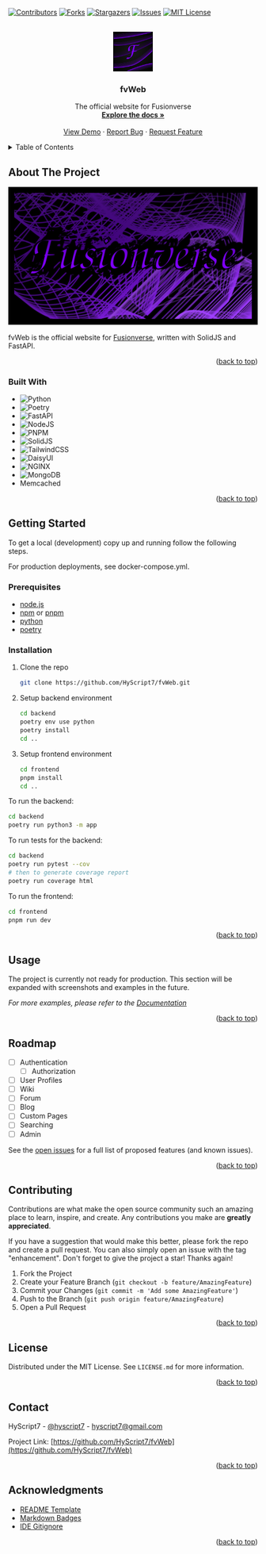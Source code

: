 <a name="readme-top"></a>

[![Contributors][contributors-shield]][contributors-url]
[![Forks][forks-shield]][forks-url]
[![Stargazers][stars-shield]][stars-url]
[![Issues][issues-shield]][issues-url]
[![MIT License][license-shield]][license-url]

<!-- PROJECT LOGO -->
<br />
<div align="center">
  <a href="https://github.com/HyScript7/fvWeb">
    <img src="images/logo.png" alt="Logo" width="80" height="80">
  </a>

<h3 align="center">fvWeb</h3>

  <p align="center">
    The official website for Fusionverse
    <br />
    <a href="https://tree.taiga.io/project/hyscript7-fvweb/wiki/home"><strong>Explore the docs »</strong></a>
    <br />
    <br />
    <a href="#usage">View Demo</a>
    ·
    <a href="https://github.com/HyScript7/fvWeb/issues">Report Bug</a>
    ·
    <a href="https://github.com/HyScript7/fvWeb/issues">Request Feature</a>
  </p>
</div>

<!-- TABLE OF CONTENTS -->
<details>
  <summary>Table of Contents</summary>
  <ol>
    <li>
      <a href="#about-the-project">About The Project</a>
      <ul>
        <li><a href="#built-with">Built With</a></li>
      </ul>
    </li>
    <li>
      <a href="#getting-started">Getting Started</a>
      <ul>
        <li><a href="#prerequisites">Prerequisites</a></li>
        <li><a href="#installation">Installation</a></li>
      </ul>
    </li>
    <li><a href="#usage">Usage</a></li>
    <li><a href="#roadmap">Roadmap</a></li>
    <li><a href="#contributing">Contributing</a></li>
    <li><a href="#license">License</a></li>
    <li><a href="#contact">Contact</a></li>
    <li><a href="#acknowledgments">Acknowledgments</a></li>
  </ol>
</details>

<!-- ABOUT THE PROJECT -->

## About The Project

[![Product Name Screen Shot][product-screenshot]](https://example.com)

fvWeb is the official website for [Fusionverse](https://discord.gg/Nj4ScwhnXD), written with SolidJS and FastAPI.

<p align="right">(<a href="#readme-top">back to top</a>)</p>

### Built With

- ![Python](https://img.shields.io/badge/python-3670A0?style=for-the-badge&logo=python&logoColor=ffdd54)
- ![Poetry](https://img.shields.io/badge/Poetry-%233B82F6.svg?style=for-the-badge&logo=poetry&logoColor=0B3D8D)
- ![FastAPI](https://img.shields.io/badge/FastAPI-005571?style=for-the-badge&logo=fastapi)
- ![NodeJS](https://img.shields.io/badge/node.js-6DA55F?style=for-the-badge&logo=node.js&logoColor=white)
- ![PNPM](https://img.shields.io/badge/pnpm-%234a4a4a.svg?style=for-the-badge&logo=pnpm&logoColor=f69220)
- ![SolidJS](https://img.shields.io/badge/SolidJS-2c4f7c?style=for-the-badge&logo=solid&logoColor=c8c9cb)
- ![TailwindCSS](https://img.shields.io/badge/tailwindcss-%2338B2AC.svg?style=for-the-badge&logo=tailwind-css&logoColor=white)
- ![DaisyUI](https://img.shields.io/badge/daisyui-5A0EF8?style=for-the-badge&logo=daisyui&logoColor=white)
- ![NGINX](https://img.shields.io/badge/nginx-%23009639.svg?style=for-the-badge&logo=nginx&logoColor=white)
- ![MongoDB](https://img.shields.io/badge/MongoDB-%234ea94b.svg?style=for-the-badge&logo=mongodb&logoColor=white)
- Memcached

<p align="right">(<a href="#readme-top">back to top</a>)</p>

<!-- GETTING STARTED -->

## Getting Started

To get a local (development) copy up and running follow the following steps.

For production deployments, see docker-compose.yml.

### Prerequisites

- [node.js](https://nodejs.org/en)
- [npm](https://www.npmjs.com/) or [pnpm](https://pnpm.io/)
- [python](https://python.org)
- [poetry](https://python-poetry.org/)

### Installation

1. Clone the repo
   ```sh
   git clone https://github.com/HyScript7/fvWeb.git
   ```
2. Setup backend environment
   ```sh
   cd backend
   poetry env use python
   poetry install
   cd ..
   ```
3. Setup frontend environment
   ```sh
   cd frontend
   pnpm install
   cd ..
   ```

To run the backend:
   ```sh
   cd backend
   poetry run python3 -m app
   ```

To run tests for the backend:
   ```sh
   cd backend
   poetry run pytest --cov
   # then to generate coverage report
   poetry run coverage html
   ```

To run the frontend:
   ```sh
   cd frontend
   pnpm run dev
   ```

<p align="right">(<a href="#readme-top">back to top</a>)</p>

<!-- USAGE EXAMPLES -->

## Usage

The project is currently not ready for production. This section will be expanded with screenshots and examples in the future.

_For more examples, please refer to the [Documentation](https://tree.taiga.io/project/hyscript7-fvweb/wiki/home)_

<p align="right">(<a href="#readme-top">back to top</a>)</p>

<!-- ROADMAP -->

## Roadmap

- [ ] Authentication
  - [ ] Authorization
- [ ] User Profiles
- [ ] Wiki
- [ ] Forum
- [ ] Blog
- [ ] Custom Pages
- [ ] Searching
- [ ] Admin

See the [open issues](https://github.com/HyScript7/fvWeb/issues) for a full list of proposed features (and known issues).

<p align="right">(<a href="#readme-top">back to top</a>)</p>

<!-- CONTRIBUTING -->

## Contributing

Contributions are what make the open source community such an amazing place to learn, inspire, and create. Any contributions you make are **greatly appreciated**.

If you have a suggestion that would make this better, please fork the repo and create a pull request. You can also simply open an issue with the tag "enhancement".
Don't forget to give the project a star! Thanks again!

1. Fork the Project
2. Create your Feature Branch (`git checkout -b feature/AmazingFeature`)
3. Commit your Changes (`git commit -m 'Add some AmazingFeature'`)
4. Push to the Branch (`git push origin feature/AmazingFeature`)
5. Open a Pull Request

<p align="right">(<a href="#readme-top">back to top</a>)</p>

<!-- LICENSE -->

## License

Distributed under the MIT License. See `LICENSE.md` for more information.

<p align="right">(<a href="#readme-top">back to top</a>)</p>

<!-- CONTACT -->

## Contact

HyScript7 - [@hyscript7](https://twitter.com/hyscript7) - hyscript7@gmail.com

Project Link: [https://github.com/HyScript7/fvWeb](https://github.com/HyScript7/fvWeb)

<p align="right">(<a href="#readme-top">back to top</a>)</p>

<!-- ACKNOWLEDGMENTS -->

## Acknowledgments

- [README Template](https://github.com/othneildrew/Best-README-Template/)
- [Markdown Badges](https://ileriayo.github.io/markdown-badges/)
- [IDE Gitignore](https://salesforce.stackexchange.com/questions/321725/gitignore-for-various-ides)

<p align="right">(<a href="#readme-top">back to top</a>)</p>

<!-- MARKDOWN LINKS & IMAGES -->
<!-- https://www.markdownguide.org/basic-syntax/#reference-style-links -->

[contributors-shield]: https://img.shields.io/github/contributors/HyScript7/fvWeb.svg?style=for-the-badge
[contributors-url]: https://github.com/HyScript7/fvWeb/graphs/contributors
[forks-shield]: https://img.shields.io/github/forks/HyScript7/fvWeb.svg?style=for-the-badge
[forks-url]: https://github.com/HyScript7/fvWeb/network/members
[stars-shield]: https://img.shields.io/github/stars/HyScript7/fvWeb.svg?style=for-the-badge
[stars-url]: https://github.com/HyScript7/fvWeb/stargazers
[issues-shield]: https://img.shields.io/github/issues/HyScript7/fvWeb.svg?style=for-the-badge
[issues-url]: https://github.com/HyScript7/fvWeb/issues
[license-shield]: https://img.shields.io/github/license/HyScript7/fvWeb.svg?style=for-the-badge
[license-url]: https://github.com/HyScript7/fvWeb/blob/master/LICENSE.txt
[product-screenshot]: images/screenshot.png
